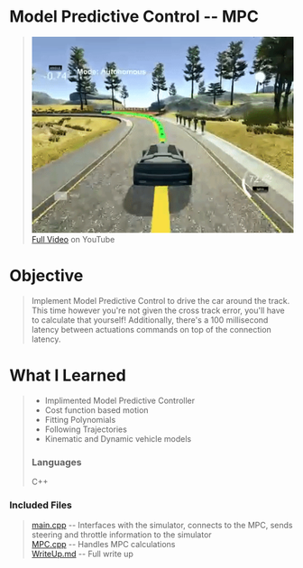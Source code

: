 # Model Predictive Control -- MPC
> [![MPC](images/MPC.gif)](https://youtu.be/Fps7wlI__2E "Model Predictive Control")  
> [Full Video](https://youtu.be/Fps7wlI__2E) on YouTube

# Objective
> Implement Model Predictive Control to drive the car around the track.
This time however you're not given the cross track error, you'll have to
calculate that yourself! Additionally, there's a 100 millisecond latency
between actuations commands on top of the connection latency.

# What I Learned
> - Implimented Model Predictive Controller
> - Cost function based motion
> - Fitting Polynomials
> - Following Trajectories
> - Kinematic and Dynamic vehicle models
> ### Languages
> C++

### Included Files
> [main.cpp](src/main.cpp) -- Interfaces with the simulator, connects to the MPC, sends steering and throttle information to the simulator  
> [MPC.cpp](src/MPC.cpp) -- Handles MPC calculations  
> [WriteUp.md](WriteUp.md) -- Full write up  
